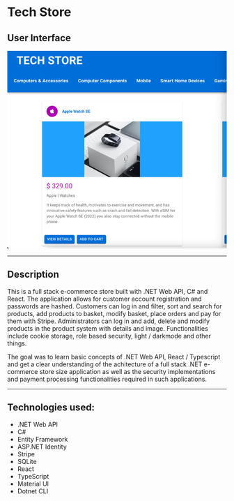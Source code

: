 # Tech Store

## User Interface

![Alt Text](tech-store.png)

---

## Description

This is a full stack e-commerce store built with .NET Web API, C# and React. 
The application allows for customer account registration and passwords are hashed. Customers can log in and filter, sort and search for products, add products to basket, modify basket, place orders and pay for them with Stripe. Administrators can log in and add, delete and modify products in the product system with details and image. Functionalities include cookie storage, role based security, light / darkmode and other things.

The goal was to learn basic concepts of .NET Web API, React / Typescript and get a clear understanding of the achitecture of a full stack .NET e-commerce store size application as well as the security implementations and payment processing functionalities required in such applications.

---

## Technologies used:

- .NET Web API 
- C#
- Entity Framework
- ASP.NET Identity
- Stripe 
- SQLite
- React
- TypeScript
- Material UI
- Dotnet CLI
